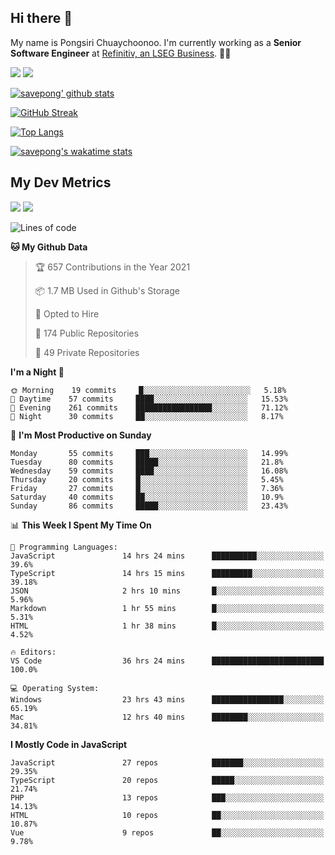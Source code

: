 ## Hi there 👋

My name is Pongsiri Chuaychoonoo. I'm currently working as a **Senior Software Engineer** at [Refinitiv, an LSEG Business](https://www.refinitiv.com). 👨‍💻

[<img src="https://img.shields.io/badge/savepong.com-%230077B5.svg?&style=for-the-badge&color=81e6d9" />](https://savepong.com)
[<img src="https://img.shields.io/badge/linkedin-%230077B5.svg?&style=for-the-badge&logo=linkedin&logoColor=white" />](https://www.linkedin.com/in/savepong)

[![savepong' github stats](https://github-readme-stats.vercel.app/api?username=savepong&show_icons=true&count_private=true&theme=gotham&hide_border=true&bg_color=00000000&text_color=768390FF)](https://savepong.com/posts/stats)

[![GitHub Streak](https://github-readme-streak-stats.herokuapp.com?user=savepong&theme=gotham&hide_border=true&background=00000000&dates=768390FF)](https://savepong.com/posts/stats)

[![Top Langs](https://github-readme-stats.vercel.app/api/top-langs/?username=savepong&layout=compact&langs_count=10&theme=gotham&hide_border=true&bg_color=00000000&text_color=768390FF)](https://savepong.com/posts/stats)

[![savepong's wakatime stats](https://github-readme-stats.vercel.app/api/wakatime?username=@savepong&layout=default&theme=gotham&hide_border=true&bg_color=00000000&text_color=768390FF)](https://savepong.com/posts/stats)

## My Dev Metrics

[![](https://komarev.com/ghpvc/?username=savepong&color=blue&label=Profile%20Views)](https://github.com/savepong)
[![](https://img.shields.io/github/followers/savepong?label=GitHub%20Followers)](https://github.com/savepong)

<!--START_SECTION:waka-->
![Lines of code](https://img.shields.io/badge/From%20Hello%20World%20I%27ve%20Written-2.4%20million%20lines%20of%20code-blue)

**🐱 My Github Data** 

> 🏆 657 Contributions in the Year 2021
 > 
> 📦 1.7 MB Used in Github's Storage 
 > 
> 💼 Opted to Hire
 > 
> 📜 174 Public Repositories 
 > 
> 🔑 49 Private Repositories  
 > 
**I'm a Night 🦉** 

```text
🌞 Morning    19 commits     █░░░░░░░░░░░░░░░░░░░░░░░░   5.18% 
🌆 Daytime    57 commits     ████░░░░░░░░░░░░░░░░░░░░░   15.53% 
🌃 Evening    261 commits    █████████████████░░░░░░░░   71.12% 
🌙 Night      30 commits     ██░░░░░░░░░░░░░░░░░░░░░░░   8.17%

```
📅 **I'm Most Productive on Sunday** 

```text
Monday       55 commits     ███░░░░░░░░░░░░░░░░░░░░░░   14.99% 
Tuesday      80 commits     █████░░░░░░░░░░░░░░░░░░░░   21.8% 
Wednesday    59 commits     ████░░░░░░░░░░░░░░░░░░░░░   16.08% 
Thursday     20 commits     █░░░░░░░░░░░░░░░░░░░░░░░░   5.45% 
Friday       27 commits     █░░░░░░░░░░░░░░░░░░░░░░░░   7.36% 
Saturday     40 commits     ██░░░░░░░░░░░░░░░░░░░░░░░   10.9% 
Sunday       86 commits     █████░░░░░░░░░░░░░░░░░░░░   23.43%

```


📊 **This Week I Spent My Time On** 

```text
💬 Programming Languages: 
JavaScript               14 hrs 24 mins      ██████████░░░░░░░░░░░░░░░   39.6% 
TypeScript               14 hrs 15 mins      █████████░░░░░░░░░░░░░░░░   39.18% 
JSON                     2 hrs 10 mins       █░░░░░░░░░░░░░░░░░░░░░░░░   5.96% 
Markdown                 1 hr 55 mins        █░░░░░░░░░░░░░░░░░░░░░░░░   5.31% 
HTML                     1 hr 38 mins        █░░░░░░░░░░░░░░░░░░░░░░░░   4.52%

🔥 Editors: 
VS Code                  36 hrs 24 mins      █████████████████████████   100.0%

💻 Operating System: 
Windows                  23 hrs 43 mins      ████████████████░░░░░░░░░   65.19% 
Mac                      12 hrs 40 mins      ████████░░░░░░░░░░░░░░░░░   34.81%

```

**I Mostly Code in JavaScript** 

```text
JavaScript               27 repos            ███████░░░░░░░░░░░░░░░░░░   29.35% 
TypeScript               20 repos            █████░░░░░░░░░░░░░░░░░░░░   21.74% 
PHP                      13 repos            ███░░░░░░░░░░░░░░░░░░░░░░   14.13% 
HTML                     10 repos            ██░░░░░░░░░░░░░░░░░░░░░░░   10.87% 
Vue                      9 repos             ██░░░░░░░░░░░░░░░░░░░░░░░   9.78%

```



<!--END_SECTION:waka-->

<!--
**savepong/savepong** is a ✨ _special_ ✨ repository because its `README.md` (this file) appears on your GitHub profile.

Here are some ideas to get you started:

- 🔭 I’m currently working on WebComponents and TypeScript.
- 🌱 I’m currently learning ...
- 👯 I’m looking to collaborate on ...
- 🤔 I’m looking for help with ...
- 💬 Ask me about ...
- 📫 How to reach me: ...
- 😄 Pronouns: ...
- ⚡ Fun fact: ...
-->
